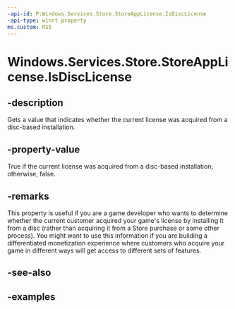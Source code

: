 ```yaml
---
-api-id: P:Windows.Services.Store.StoreAppLicense.IsDiscLicense
-api-type: winrt property
ms.custom: RS5
---
```


<!-- Property syntax.
public bool IsDiscLicense { get; }
-->

# Windows.Services.Store.StoreAppLicense.IsDiscLicense

## -description
Gets a value that indicates whether the current license was acquired from a disc-based installation.

## -property-value
True if the current license was acquired from a disc-based installation; otherwise, false.

## -remarks
This property is useful if you are a game developer who wants to determine whether the current customer acquired your game's license by installing it from a disc (rather than acquiring it from a Store purchase or some other process). You might want to use this information if you are building a differentiated monetization experience where customers who acquire your game in different ways will get access to different sets of features.

## -see-also

## -examples
